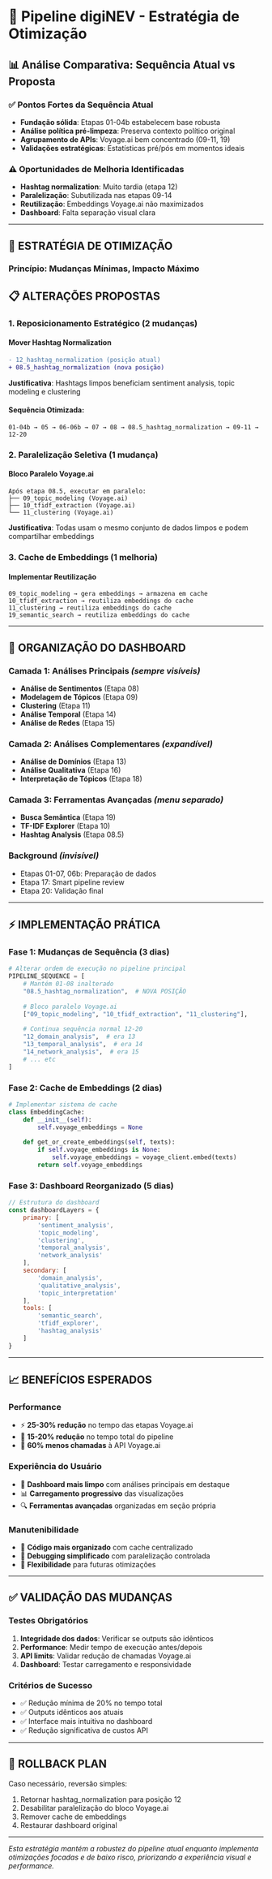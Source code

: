 # 🎯 Pipeline digiNEV - Estratégia de Otimização

## 📊 **Análise Comparativa: Sequência Atual vs Proposta**

### ✅ **Pontos Fortes da Sequência Atual**
- **Fundação sólida**: Etapas 01-04b estabelecem base robusta
- **Análise política pré-limpeza**: Preserva contexto político original
- **Agrupamento de APIs**: Voyage.ai bem concentrado (09-11, 19)
- **Validações estratégicas**: Estatísticas pré/pós em momentos ideais

### ⚠️ **Oportunidades de Melhoria Identificadas**
- **Hashtag normalization**: Muito tardia (etapa 12)
- **Paralelização**: Subutilizada nas etapas 09-14
- **Reutilização**: Embeddings Voyage.ai não maximizados
- **Dashboard**: Falta separação visual clara

---

## 🚀 **ESTRATÉGIA DE OTIMIZAÇÃO**

### **Princípio**: Mudanças Mínimas, Impacto Máximo

## 📋 **ALTERAÇÕES PROPOSTAS**

### **1. Reposicionamento Estratégico (2 mudanças)**

#### **Mover Hashtag Normalization**
```diff
- 12_hashtag_normalization (posição atual)
+ 08.5_hashtag_normalization (nova posição)
```
**Justificativa**: Hashtags limpos beneficiam sentiment analysis, topic modeling e clustering

#### **Sequência Otimizada:**
```
01-04b → 05 → 06-06b → 07 → 08 → 08.5_hashtag_normalization → 09-11 → 12-20
```

### **2. Paralelização Seletiva (1 mudança)**

#### **Bloco Paralelo Voyage.ai**
```
Após etapa 08.5, executar em paralelo:
├── 09_topic_modeling (Voyage.ai)
├── 10_tfidf_extraction (Voyage.ai) 
└── 11_clustering (Voyage.ai)
```
**Justificativa**: Todas usam o mesmo conjunto de dados limpos e podem compartilhar embeddings

### **3. Cache de Embeddings (1 melhoria)**

#### **Implementar Reutilização**
```
09_topic_modeling → gera embeddings → armazena em cache
10_tfidf_extraction → reutiliza embeddings do cache
11_clustering → reutiliza embeddings do cache
19_semantic_search → reutiliza embeddings do cache
```

---

## 🎨 **ORGANIZAÇÃO DO DASHBOARD**

### **Camada 1: Análises Principais** *(sempre visíveis)*
- **Análise de Sentimentos** (Etapa 08)
- **Modelagem de Tópicos** (Etapa 09)
- **Clustering** (Etapa 11)
- **Análise Temporal** (Etapa 14)
- **Análise de Redes** (Etapa 15)

### **Camada 2: Análises Complementares** *(expandível)*
- **Análise de Domínios** (Etapa 13)
- **Análise Qualitativa** (Etapa 16)
- **Interpretação de Tópicos** (Etapa 18)

### **Camada 3: Ferramentas Avançadas** *(menu separado)*
- **Busca Semântica** (Etapa 19)
- **TF-IDF Explorer** (Etapa 10)
- **Hashtag Analysis** (Etapa 08.5)

### **Background** *(invisível)*
- Etapas 01-07, 06b: Preparação de dados
- Etapa 17: Smart pipeline review
- Etapa 20: Validação final

---

## ⚡ **IMPLEMENTAÇÃO PRÁTICA**

### **Fase 1: Mudanças de Sequência (3 dias)**

```python
# Alterar ordem de execução no pipeline principal
PIPELINE_SEQUENCE = [
    # Mantém 01-08 inalterado
    "08.5_hashtag_normalization",  # NOVA POSIÇÃO
    
    # Bloco paralelo Voyage.ai
    ["09_topic_modeling", "10_tfidf_extraction", "11_clustering"],
    
    # Continua sequência normal 12-20
    "12_domain_analysis",  # era 13
    "13_temporal_analysis",  # era 14
    "14_network_analysis",  # era 15
    # ... etc
]
```

### **Fase 2: Cache de Embeddings (2 dias)**

```python
# Implementar sistema de cache
class EmbeddingCache:
    def __init__(self):
        self.voyage_embeddings = None
    
    def get_or_create_embeddings(self, texts):
        if self.voyage_embeddings is None:
            self.voyage_embeddings = voyage_client.embed(texts)
        return self.voyage_embeddings
```

### **Fase 3: Dashboard Reorganizado (5 dias)**

```javascript
// Estrutura do dashboard
const dashboardLayers = {
    primary: [
        'sentiment_analysis',
        'topic_modeling', 
        'clustering',
        'temporal_analysis',
        'network_analysis'
    ],
    secondary: [
        'domain_analysis',
        'qualitative_analysis',
        'topic_interpretation'
    ],
    tools: [
        'semantic_search',
        'tfidf_explorer',
        'hashtag_analysis'
    ]
}
```

---

## 📈 **BENEFÍCIOS ESPERADOS**

### **Performance**
- ⚡ **25-30% redução** no tempo das etapas Voyage.ai
- 🔄 **15-20% redução** no tempo total do pipeline
- 💾 **60% menos chamadas** à API Voyage.ai

### **Experiência do Usuário**
- 🎯 **Dashboard mais limpo** com análises principais em destaque
- 📊 **Carregamento progressivo** das visualizações
- 🔍 **Ferramentas avançadas** organizadas em seção própria

### **Manutenibilidade**
- 📝 **Código mais organizado** com cache centralizado
- 🐛 **Debugging simplificado** com paralelização controlada
- 🔧 **Flexibilidade** para futuras otimizações

---

## ✅ **VALIDAÇÃO DAS MUDANÇAS**

### **Testes Obrigatórios**
1. **Integridade dos dados**: Verificar se outputs são idênticos
2. **Performance**: Medir tempo de execução antes/depois
3. **API limits**: Validar redução de chamadas Voyage.ai
4. **Dashboard**: Testar carregamento e responsividade

### **Critérios de Sucesso**
- ✅ Redução mínima de 20% no tempo total
- ✅ Outputs idênticos aos atuais
- ✅ Interface mais intuitiva no dashboard
- ✅ Redução significativa de custos API

---

## 🔄 **ROLLBACK PLAN**

Caso necessário, reversão simples:
1. Retornar hashtag_normalization para posição 12
2. Desabilitar paralelização do bloco Voyage.ai
3. Remover cache de embeddings
4. Restaurar dashboard original

---

*Esta estratégia mantém a robustez do pipeline atual enquanto implementa otimizações focadas e de baixo risco, priorizando a experiência visual e performance.*
